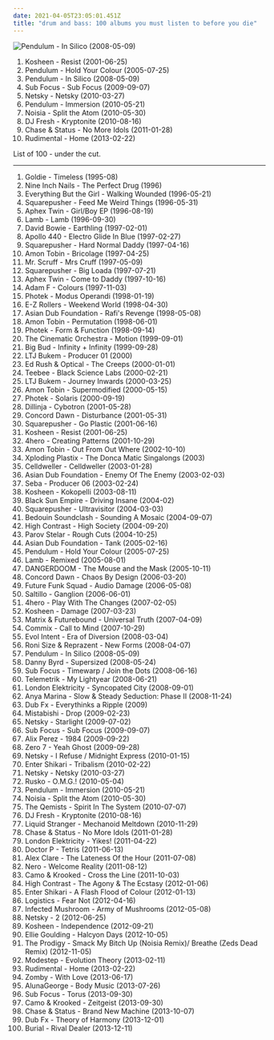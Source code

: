 ```yaml
---
date: 2021-04-05T23:05:01.451Z
title: "drum and bass: 100 albums you must listen to before you die"
---
```

![Pendulum - In Silico (2008-05-09)](http://coverartarchive.org/release/5bd2390a-f956-495c-9a29-7a28f2c02e2c/20183295540-500.jpg "Pendulum - In Silico (2008-05-09)")
<ol class="albums">
<li data-cover="https://img.discogs.com/UVRE9KE-Ba7u4VKWfUvi9M4_PDw=/fit-in/600x800/filters:strip_icc():format(jpeg):mode_rgb():quality(90)/discogs-images/R-4377788-1460896455-8546.jpeg.jpg" data-tags="electronic, trip-hop" role="button">Kosheen - Resist (2001-06-25)</li>
<li data-cover="http://coverartarchive.org/release/c3a51884-29cf-4d8a-905d-00f44ab120e4/12286804843-500.jpg" data-tags="drum and bass" role="button">Pendulum - Hold Your Colour (2005-07-25)</li>
<li data-cover="http://coverartarchive.org/release/5bd2390a-f956-495c-9a29-7a28f2c02e2c/20183295540-500.jpg" data-tags="drum and bass" role="button">Pendulum - In Silico (2008-05-09)</li>
<li data-cover="http://coverartarchive.org/release/1a19f098-db74-4766-83e8-8c5b50e09b8f/28954779358-500.jpg" data-tags="drum and bass" role="button">Sub Focus - Sub Focus (2009-09-07)</li>
<li data-cover="https://via.placeholder.com/450" data-tags="drum and bass" role="button">Netsky - Netsky (2010-03-27)</li>
<li data-cover="http://coverartarchive.org/release/c87c4638-53b0-4bd4-9600-120a819b652f/23249753032-500.jpg" data-tags="drum and bass" role="button">Pendulum - Immersion (2010-05-21)</li>
<li data-cover="http://coverartarchive.org/release/e82d5c86-9c18-4842-9cc9-8e348ad3df6c/1214392676-500.jpg" data-tags="drum and bass, dubstep" role="button">Noisia - Split the Atom (2010-05-30)</li>
<li data-cover="http://coverartarchive.org/release/9620c8cd-3858-4d62-9245-a7083601cfcd/20420006931-500.jpg" data-tags="drum and bass, dubstep" role="button">DJ Fresh - Kryptonite (2010-08-16)</li>
<li data-cover="https://img.discogs.com/sVNmw-zFlPY39DEorIjqZUTJpDY=/fit-in/500x297/filters:strip_icc():format(jpeg):mode_rgb():quality(90)/discogs-images/R-2713155-1297691471.jpeg.jpg" data-tags="drum and bass" role="button">Chase & Status - No More Idols (2011-01-28)</li>
<li data-cover="http://coverartarchive.org/release/ec6d908f-cf79-4225-a20f-7796ad248661/8830440426-500.jpg" data-tags="drum and bass" role="button">Rudimental - Home (2013-02-22)</li>
</ol>
List of 100 - under the cut.
<!-- more -->

_________________

<ol class="albums">
<li data-cover="http://coverartarchive.org/release/d7b14a96-778a-4d67-b561-567d92bd4720/9743055384-500.jpg" data-tags="drum and bass" role="button">
Goldie - Timeless (1995-08)
</li>
<li data-cover="http://coverartarchive.org/release/3f2839ae-170e-4351-9847-446ca5ce73d6/13453155769-500.jpg" data-tags="industrial, industrial rock" role="button">
Nine Inch Nails - The Perfect Drug (1996)
</li>
<li data-cover="http://coverartarchive.org/release/2bb1f14a-893d-3392-839e-79838118213c/6557357686-500.jpg" data-tags="trip-hop, electronic, 90s" role="button">
Everything But the Girl - Walking Wounded (1996-05-21)
</li>
<li data-cover="http://coverartarchive.org/release/cd19ec3d-5080-4c56-ad59-1e230d7425f4/2660189297-500.jpg" data-tags="electronic, idm" role="button">
Squarepusher - Feed Me Weird Things (1996-05-31)
</li>
<li data-cover="http://coverartarchive.org/release/8fb085c9-b72e-327d-a584-dbb4b090bf29/4667010710-500.jpg" data-tags="electronica" role="button">
Aphex Twin - Girl/Boy EP (1996-08-19)
</li>
<li data-cover="http://coverartarchive.org/release/4172b52f-6e74-4182-a101-7eac30f3bf55/2542250052-500.jpg" data-tags="trip-hop" role="button">
Lamb - Lamb (1996-09-30)
</li>
<li data-cover="http://coverartarchive.org/release/d0bf2459-477c-309d-b597-9130106f4a02/28915832286-500.jpg" data-tags="90s" role="button">
David Bowie - Earthling (1997-02-01)
</li>
<li data-cover="http://coverartarchive.org/release/6da3c2e5-cfe5-458f-a202-8d4dc6473981/13803321396-500.jpg" data-tags="electronic" role="button">
Apollo 440 - Electro Glide In Blue (1997-02-27)
</li>
<li data-cover="http://coverartarchive.org/release/4b7f3557-4cdb-4196-9da2-1326f83f38d2/2572665131-500.jpg" data-tags="idm, electronic" role="button">
Squarepusher - Hard Normal Daddy (1997-04-16)
</li>
<li data-cover="http://coverartarchive.org/release/a40f6fe9-aa33-45e6-a488-f49b50294c58/28455858121-500.jpg" data-tags="electronic" role="button">
Amon Tobin - Bricolage (1997-04-25)
</li>
<li data-cover="https://img.discogs.com/u01-luQ3RhnimxSYhmGlagvvG-U=/fit-in/600x600/filters:strip_icc():format(jpeg):mode_rgb():quality(90)/discogs-images/R-1544907-1227373545.jpeg.jpg" data-tags="chillout, electronic, electronica, trip-hop, downtempo" role="button">
Mr. Scruff - Mrs Cruff (1997-05-09)
</li>
<li data-cover="http://coverartarchive.org/release/11939557-adb6-4f5c-8f80-9b1822b466a7/2572633079-500.jpg" data-tags="idm, electronic" role="button">
Squarepusher - Big Loada (1997-07-21)
</li>
<li data-cover="http://coverartarchive.org/release/32ad4a8c-cd44-3637-ac39-3479d7be8fb2/19702223299-500.jpg" data-tags="electronic, idm" role="button">
Aphex Twin - Come to Daddy (1997-10-16)
</li>
<li data-cover="http://coverartarchive.org/release/44748048-cd7f-42c4-9609-f51ae62a0b4d/5727886764-500.jpg" data-tags="drum and bass" role="button">
Adam F - Colours (1997-11-03)
</li>
<li data-cover="https://via.placeholder.com/450" data-tags="drum and bass" role="button">
Photek - Modus Operandi (1998-01-19)
</li>
<li data-cover="https://img.discogs.com/r0MAYDoaan_hffzZ76tmNjZ_ZKU=/fit-in/600x618/filters:strip_icc():format(jpeg):mode_rgb():quality(90)/discogs-images/R-6171991-1413022424-8603.jpeg.jpg" data-tags="drum and bass, ez rollers, jazzstep" role="button">
E-Z Rollers - Weekend World (1998-04-30)
</li>
<li data-cover="http://coverartarchive.org/release/70eabfa6-e06a-4dbb-8e51-c84fc6e77dae/15081827680-500.jpg" data-tags="electronic" role="button">
Asian Dub Foundation - Rafi's Revenge (1998-05-08)
</li>
<li data-cover="http://coverartarchive.org/release/dce876a0-9d4f-4dbe-9426-f2f7b23927cb/9517798134-500.jpg" data-tags="electronic, ninja tune" role="button">
Amon Tobin - Permutation (1998-06-01)
</li>
<li data-cover="http://coverartarchive.org/release/a92579e5-be21-39ad-a9b1-91145b095a1b/6777440080-500.jpg" data-tags="drum and bass" role="button">
Photek - Form & Function (1998-09-14)
</li>
<li data-cover="http://coverartarchive.org/release/a93421ab-50ba-3511-b0c4-1c2f1888cbd6/23414863063-500.jpg" data-tags="jazz, ninja tune, downtempo" role="button">
The Cinematic Orchestra - Motion (1999-09-01)
</li>
<li data-cover="http://coverartarchive.org/release/70429e84-afed-4574-af81-58a1664230e0/24371104586-500.jpg" data-tags="drum and bass" role="button">
Big Bud - Infinity + Infinity (1999-09-28)
</li>
<li data-cover="http://coverartarchive.org/release/6f29b8de-e444-40f5-b5ac-fce6e0c64c54/3798901070-500.jpg" data-tags="drum and bass" role="button">
LTJ Bukem - Producer 01 (2000)
</li>
<li data-cover="http://coverartarchive.org/release/7f72e2e8-1281-42f9-ac1b-2fff3289f385/4717913709-500.jpg" data-tags="drum and bass" role="button">
Ed Rush & Optical - The Creeps (2000-01-01)
</li>
<li data-cover="http://coverartarchive.org/release/912d3b86-6650-4fc4-bef5-4a602267a09a/24352625273-500.jpg" data-tags="drum and bass" role="button">
Teebee - Black Science Labs (2000-02-21)
</li>
<li data-cover="http://coverartarchive.org/release/9f06bab4-9d6a-4e6b-a9ef-d40d4f708602/3516537096-500.jpg" data-tags="downtempo, drum and bass, dnb, drum n bass, drum'n'bass" role="button">
LTJ Bukem - Journey Inwards (2000-03-25)
</li>
<li data-cover="http://coverartarchive.org/release/a7fef0ff-821a-4e9b-badc-adf2f3c08da1/6094822103-500.jpg" data-tags="electronic" role="button">
Amon Tobin - Supermodified (2000-05-15)
</li>
<li data-cover="http://coverartarchive.org/release/55dcce25-e3ee-49d3-9cba-7089783be547/8524138622-500.jpg" data-tags="electronic, drum and bass, techno" role="button">
Photek - Solaris (2000-09-19)
</li>
<li data-cover="http://coverartarchive.org/release/9904a2d2-457b-4b8d-90a0-d3c27084cb24/6177755320-500.jpg" data-tags="drum and bass" role="button">
Dillinja - Cybotron (2001-05-28)
</li>
<li data-cover="http://coverartarchive.org/release/51539244-3f8f-4aaa-93ef-210a78a12610/8588410239-500.jpg" data-tags="drum and bass" role="button">
Concord Dawn - Disturbance (2001-05-31)
</li>
<li data-cover="https://img.discogs.com/q2teco5hFCWgxsqk56N0Y125IO8=/fit-in/600x600/filters:strip_icc():format(jpeg):mode_rgb():quality(90)/discogs-images/R-2795994-1324487352.jpeg.jpg" data-tags="idm" role="button">
Squarepusher - Go Plastic (2001-06-16)
</li>
<li data-cover="https://img.discogs.com/UVRE9KE-Ba7u4VKWfUvi9M4_PDw=/fit-in/600x800/filters:strip_icc():format(jpeg):mode_rgb():quality(90)/discogs-images/R-4377788-1460896455-8546.jpeg.jpg" data-tags="electronic, trip-hop" role="button">
Kosheen - Resist (2001-06-25)
</li>
<li data-cover="https://img.discogs.com/ESH95y9DycaT4SOOXXLezrWm8Lw=/fit-in/350x350/filters:strip_icc():format(jpeg):mode_rgb():quality(90)/discogs-images/R-5927152-1406535632-6416.jpeg.jpg" data-tags="uutta jazzia, acid lounge, serve chilled, city lounge, my-love, jazz-trip, alternative lounge, groove lounge, electronic lounge jazz, lounge electronic, lounge uptempo, tropcool, chillounge1, chill chill, jazzy vibes, lounge at home tres, epic lounge, drum and bass, jazzy flavoured, acoustic groove, chillout downtempo, lounge-tech, smoothly sexy sounding, ouahhhhh, lounge vibe, lounge at home two, chillair, 1st vine, 1st vine acid, chilllounge1, nu jazz vibe, nu-jazz vibe, nujazz vibe, uuta jazzia, uutta jazziz, smooth lounge, downtempo influences, lounge downtempo, genre: downtempo, lounge chill, my lounge room, sweet downtempo, awesome downtempo, genre:downtempo, sexy sounding, acid jazz vibe" role="button">
4hero - Creating Patterns (2001-10-29)
</li>
<li data-cover="http://coverartarchive.org/release/e2840251-375a-3e3a-8c06-6714d1edb41b/8189295779-500.jpg" data-tags="electronic" role="button">
Amon Tobin - Out From Out Where (2002-10-10)
</li>
<li data-cover="http://coverartarchive.org/release/69230c58-6618-4b7e-871e-153fd1a39acb/6082658600-500.jpg" data-tags="acid jazz, electronic" role="button">
Xploding Plastix - The Donca Matic Singalongs (2003)
</li>
<li data-cover="http://coverartarchive.org/release/ef4485c0-a652-4fd5-903f-b5ba6e299361/6596488540-500.jpg" data-tags="industrial, industrial metal" role="button">
Celldweller - Celldweller (2003-01-28)
</li>
<li data-cover="http://coverartarchive.org/release/1c51d061-6a91-438f-925d-35e499d23a49/17933370289-500.jpg" data-tags="electronic, dub" role="button">
Asian Dub Foundation - Enemy Of The Enemy (2003-02-03)
</li>
<li data-cover="http://coverartarchive.org/release/9ac17266-d341-4ea8-a17b-e3846dafa4a6/22951670337-500.jpg" data-tags="atmospheric, drum and bass, atmospheric drum and bass" role="button">
Seba - Producer 06 (2003-02-24)
</li>
<li data-cover="http://coverartarchive.org/release/0b41ec2e-083a-3b56-ac79-88ecce303214/14359156369-500.jpg" data-tags="electronic, trip-hop" role="button">
Kosheen - Kokopelli (2003-08-11)
</li>
<li data-cover="http://coverartarchive.org/release/03c2c856-23f1-4d33-9170-00bd5e3e926a/8005863871-500.jpg" data-tags="drum and bass" role="button">
Black Sun Empire - Driving Insane (2004-02)
</li>
<li data-cover="http://coverartarchive.org/release/426f0e00-b541-461d-9747-9d861ed75141/6923514210-500.jpg" data-tags="idm" role="button">
Squarepusher - Ultravisitor (2004-03-03)
</li>
<li data-cover="https://via.placeholder.com/450" data-tags="dub, reggae" role="button">
Bedouin Soundclash - Sounding A Mosaic (2004-09-07)
</li>
<li data-cover="https://img.discogs.com/cfc9e7fd50d7c9c08931869b95f6849a01d0635d/images/spacer.gif" data-tags="drum and bass" role="button">
High Contrast - High Society (2004-09-20)
</li>
<li data-cover="http://coverartarchive.org/release/79ab0d1e-e46e-4aa0-abba-cc5f8d8368c7/25052882503-500.jpg" data-tags="nu jazz, downtempo, electronic" role="button">
Parov Stelar - Rough Cuts (2004-10-25)
</li>
<li data-cover="http://coverartarchive.org/release/761a55cd-0505-4874-9fdc-bb711e8643c8/6755037078-500.jpg" data-tags="electronic, dub, drum and bass" role="button">
Asian Dub Foundation - Tank (2005-02-16)
</li>
<li data-cover="http://coverartarchive.org/release/c3a51884-29cf-4d8a-905d-00f44ab120e4/12286804843-500.jpg" data-tags="drum and bass" role="button">
Pendulum - Hold Your Colour (2005-07-25)
</li>
<li data-cover="http://coverartarchive.org/release/b7e47949-79cc-46e1-9daf-60e7851dc02e/2722771688-500.jpg" data-tags="drum and bass" role="button">
Lamb - Remixed (2005-08-01)
</li>
<li data-cover="http://coverartarchive.org/release/de92f6d3-8d9a-3152-abdf-f6e723c3d1ac/16839853239-500.jpg" data-tags="hip-hop" role="button">
DANGERDOOM - The Mouse and the Mask (2005-10-11)
</li>
<li data-cover="http://coverartarchive.org/release/286bdf9d-1ac2-42d8-81df-fca1294d872d/8093323416-500.jpg" data-tags="drum and bass" role="button">
Concord Dawn - Chaos By Design (2006-03-20)
</li>
<li data-cover="http://coverartarchive.org/release/a292d675-5e37-491c-8e76-15f8c1f0570b/9853899226-500.jpg" data-tags="british, drum and bass, breakbeat" role="button">
Future Funk Squad - Audio Damage (2006-05-08)
</li>
<li data-cover="https://img.discogs.com/YKBuZi5tKmnnPPk83hQMeRvvsis=/fit-in/600x600/filters:strip_icc():format(jpeg):mode_rgb():quality(90)/discogs-images/R-654304-1170195233.jpeg.jpg" data-tags="trip-hop, downtempo" role="button">
Saltillo - Ganglion (2006-06-01)
</li>
<li data-cover="https://via.placeholder.com/450" data-tags="uutta jazzia, acid lounge, city lounge, jazz-trip, alternative lounge, lounge chill, electronic lounge jazz, lounge electronic, lounge uptempo, chillounge1, chill chill, jazzy vibes, lounge at home tres, chillair, epic lounge, jazzy flavoured, my-love, acoustic groove, lounge downtempo, lounge-tech, groove lounge, ouahhhhh, lounge vibe, lounge at home two, 1st vine, 1st vine acid, chilllounge1, nu jazz vibe, nu-jazz vibe, nujazz vibe, uuta jazzia, uutta jazziz, serve chilled, tropcool, acid jazz vibe, nu jazz, chillout downtempo, my lounge room, awesome downtempo" role="button">
4hero - Play With The Changes (2007-02-05)
</li>
<li data-cover="https://img.discogs.com/GputH6lDFPjb23FDsCe_IJvgUGI=/fit-in/500x500/filters:strip_icc():format(jpeg):mode_rgb():quality(90)/discogs-images/R-5272086-1389257474-6602.jpeg.jpg" data-tags="trip-hop" role="button">
Kosheen - Damage (2007-03-23)
</li>
<li data-cover="http://coverartarchive.org/release/7cb27823-5bae-4fbe-8464-f78e7f585a78/4924168225-500.jpg" data-tags="drum and bass" role="button">
Matrix & Futurebound - Universal Truth (2007-04-09)
</li>
<li data-cover="http://coverartarchive.org/release/013d0da8-2cd5-443a-a092-7c3854e00a8f/12824102929-500.jpg" data-tags="drum and bass" role="button">
Commix - Call to Mind (2007-10-29)
</li>
<li data-cover="http://coverartarchive.org/release/b396dbac-1535-4b00-b89c-528d18b1053a/17986286312-500.jpg" data-tags="idm, drum and bass, darkstep" role="button">
Evol Intent - Era of Diversion (2008-03-04)
</li>
<li data-cover="http://coverartarchive.org/release/d56ee13d-4732-40ed-80c8-97a165de7a47/8619097892-500.jpg" data-tags="drum and bass" role="button">
Roni Size & Reprazent - New Forms (2008-04-07)
</li>
<li data-cover="http://coverartarchive.org/release/5bd2390a-f956-495c-9a29-7a28f2c02e2c/20183295540-500.jpg" data-tags="drum and bass" role="button">
Pendulum - In Silico (2008-05-09)
</li>
<li data-cover="http://coverartarchive.org/release/1a95373f-bfcd-3660-a175-452cd79651b1/8093714060-500.jpg" data-tags="drum and bass, drum n bass, jungle, drum & bass" role="button">
Danny Byrd - Supersized (2008-05-24)
</li>
<li data-cover="https://img.discogs.com/2jBBShhrav6Y75md5PjanQUnvWE=/fit-in/600x600/filters:strip_icc():format(jpeg):mode_rgb():quality(90)/discogs-images/R-7012150-1431643375-5867.png.jpg" data-tags="drum and bass" role="button">
Sub Focus - Timewarp / Join the Dots (2008-06-16)
</li>
<li data-cover="http://coverartarchive.org/release/5e30e823-fb1d-49c8-8a06-671363582716/11057205298-500.jpg" data-tags="drum and bass" role="button">
Telemetrik - My Lightyear (2008-06-21)
</li>
<li data-cover="http://coverartarchive.org/release/5bf72d24-7ae4-45a0-82df-213485d6a68c/5504084776-500.jpg" data-tags="drum and bass, liquid funk" role="button">
London Elektricity - Syncopated City (2008-09-01)
</li>
<li data-cover="https://img.discogs.com/1yUYXbMd-1P7YRiS710HOsetOTw=/fit-in/600x567/filters:strip_icc():format(jpeg):mode_rgb():quality(90)/discogs-images/R-2159048-1267195191.jpeg.jpg" data-tags="nu jazz, chillout, electropop, indie, jazz, pop, chill, rock, instrumental, alternative, alternative rock, folk, indie pop, indie rock, female vocalists, downtempo, dub, singer-songwriter, acoustic, fusion, world, post-punk, soft rock, funk, jazz-funk, blues, house, indietronica, lounge, drum and bass, dream pop, american, funky, mellow, nu-jazz, smooth, folktronica, rnb, groovy, female vocalist, rhythm and blues, greys anatomy, neo soul, neo-soul, jazzy hip hop, nu-bluz, nu-bluz funky grooves in the e-lounge, electronic-folk, bay area best, groovelife advocate" role="button">
Anya Marina - Slow & Steady Seduction: Phase II (2008-11-24)
</li>
<li data-cover="http://coverartarchive.org/release/744ae359-3156-4b4a-b0ac-38c3e160b64c/1242688139-500.jpg" data-tags="beatbox, reggae, dub, dubstep" role="button">
Dub Fx - Everythinks a Ripple (2009)
</li>
<li data-cover="http://coverartarchive.org/release/aa1c5fc1-cc8b-4f19-9c8e-fa47d97d77d5/17754393267-500.jpg" data-tags="dubstep, drum and bass" role="button">
Mistabishi - Drop (2009-02-23)
</li>
<li data-cover="http://coverartarchive.org/release/2eee466e-e3ef-4980-9b49-16a95a46cb53/12660797169-500.jpg" data-tags="drum and bass, drum n bass" role="button">
Netsky - Starlight (2009-07-02)
</li>
<li data-cover="http://coverartarchive.org/release/1a19f098-db74-4766-83e8-8c5b50e09b8f/28954779358-500.jpg" data-tags="drum and bass" role="button">
Sub Focus - Sub Focus (2009-09-07)
</li>
<li data-cover="http://coverartarchive.org/release/6d044f18-a701-432b-81c4-d6abcee197d4/14307903674-500.jpg" data-tags="drum and bass" role="button">
Alix Perez - 1984 (2009-09-22)
</li>
<li data-cover="http://coverartarchive.org/release/9a509a88-2d08-39a8-a6b6-aec83ead870b/17390032491-500.jpg" data-tags="experimental, idm, drum and bass" role="button">
Zero 7 - Yeah Ghost (2009-09-28)
</li>
<li data-cover="https://img.discogs.com/5e45c51c5c869e467a52ab0599abd7e3fb2eed30/images/spacer.gif" data-tags="drum and bass, drum n bass" role="button">
Netsky - I Refuse / Midnight Express (2010-01-15)
</li>
<li data-cover="http://coverartarchive.org/release/95da9d74-569f-4406-8bc4-7bf2bcbe69b6/20733482972-500.jpg" data-tags="post-hardcore" role="button">
Enter Shikari - Tribalism (2010-02-22)
</li>
<li data-cover="https://via.placeholder.com/450" data-tags="drum and bass" role="button">
Netsky - Netsky (2010-03-27)
</li>
<li data-cover="http://coverartarchive.org/release/c0254828-029b-4006-8a14-8464b09cbc40/14987408388-500.jpg" data-tags="dubstep" role="button">
Rusko - O.M.G.! (2010-05-04)
</li>
<li data-cover="http://coverartarchive.org/release/c87c4638-53b0-4bd4-9600-120a819b652f/23249753032-500.jpg" data-tags="drum and bass" role="button">
Pendulum - Immersion (2010-05-21)
</li>
<li data-cover="http://coverartarchive.org/release/e82d5c86-9c18-4842-9cc9-8e348ad3df6c/1214392676-500.jpg" data-tags="drum and bass, dubstep" role="button">
Noisia - Split the Atom (2010-05-30)
</li>
<li data-cover="http://coverartarchive.org/release/efaa53a7-4c07-4441-80b1-06f402ec5f7d/3566590122-500.jpg" data-tags="drum and bass" role="button">
The Qemists - Spirit In The System (2010-07-07)
</li>
<li data-cover="http://coverartarchive.org/release/9620c8cd-3858-4d62-9245-a7083601cfcd/20420006931-500.jpg" data-tags="drum and bass, dubstep" role="button">
DJ Fresh - Kryptonite (2010-08-16)
</li>
<li data-cover="http://coverartarchive.org/release/ba26f16f-9a6a-4c53-94f3-251902072c8e/15290215878-500.jpg" data-tags="dubstep, drum and bass" role="button">
Liquid Stranger - Mechanoid Meltdown (2010-11-29)
</li>
<li data-cover="https://img.discogs.com/sVNmw-zFlPY39DEorIjqZUTJpDY=/fit-in/500x297/filters:strip_icc():format(jpeg):mode_rgb():quality(90)/discogs-images/R-2713155-1297691471.jpeg.jpg" data-tags="drum and bass" role="button">
Chase & Status - No More Idols (2011-01-28)
</li>
<li data-cover="http://coverartarchive.org/release/189afa95-cb9d-43fc-987c-d238776f22db/7301851311-500.jpg" data-tags="liquid funk, drum and bass, drum n bass" role="button">
London Elektricity - Yikes! (2011-04-22)
</li>
<li data-cover="https://img.discogs.com/y4XBgnPfRyJUXneW93sfjJwJt44=/fit-in/600x600/filters:strip_icc():format(jpeg):mode_rgb():quality(90)/discogs-images/R-3354632-1336033311.jpeg.jpg" data-tags="electronic, dubstep, drum and bass, breakbeat, tetris" role="button">
Doctor P - Tetris (2011-06-13)
</li>
<li data-cover="http://coverartarchive.org/release/39df3094-f91b-4c4b-aa96-b1523db67172/3904999236-500.jpg" data-tags="dubstep, soul, 10s" role="button">
Alex Clare - The Lateness Of the Hour (2011-07-08)
</li>
<li data-cover="http://coverartarchive.org/release/7f49326e-aceb-4fc6-a1ec-671a0ef14eac/6441724282-500.jpg" data-tags="dubstep" role="button">
Nero - Welcome Reality (2011-08-12)
</li>
<li data-cover="https://img.discogs.com/1vmLWlVvT2kY2hwNUnQlbG1tUHI=/fit-in/600x600/filters:strip_icc():format(jpeg):mode_rgb():quality(90)/discogs-images/R-3137310-1322328266.jpeg.jpg" data-tags="dubstep, drum and bass, electronic, neurofunk" role="button">
Camo & Krooked - Cross the Line (2011-10-03)
</li>
<li data-cover="https://img.discogs.com/miVVKtOXYjaY8CRc0_6yejrPwcY=/fit-in/600x600/filters:strip_icc():format(jpeg):mode_rgb():quality(90)/discogs-images/R-9796918-1486671800-4622.jpeg.jpg" data-tags="dubstep, drum and bass" role="button">
High Contrast - The Agony & The Ecstasy (2012-01-06)
</li>
<li data-cover="https://img.discogs.com/rbBMP4M9Grh7ch-qedABfsJJZgU=/fit-in/600x500/filters:strip_icc():format(jpeg):mode_rgb():quality(90)/discogs-images/R-3365410-1329385926.jpeg.jpg" data-tags="post-hardcore, trancecore, dubstep" role="button">
Enter Shikari - A Flash Flood of Colour (2012-01-13)
</li>
<li data-cover="http://coverartarchive.org/release/cc77fd5f-d3e2-4aad-a362-cd1fb22eedc5/15872136315-500.jpg" data-tags="drum and bass" role="button">
Logistics - Fear Not (2012-04-16)
</li>
<li data-cover="http://coverartarchive.org/release/24187665-87de-40eb-82db-ad38b6ca1566/1078624918-500.jpg" data-tags="electronic, dubstep, electro" role="button">
Infected Mushroom - Army of Mushrooms (2012-05-08)
</li>
<li data-cover="http://coverartarchive.org/release/dec7cf1f-8604-4bc4-adda-da4a7f7e8d5a/4394365159-500.jpg" data-tags="drum and bass, liquid funk" role="button">
Netsky - 2 (2012-06-25)
</li>
<li data-cover="http://coverartarchive.org/release/fd1faa20-3446-49ac-b157-9b7db785ee2f/23101941298-500.jpg" data-tags="electronic, trip-hop, drum and bass, female vocal, need to listen, favorite albums 2012" role="button">
Kosheen - Independence (2012-09-21)
</li>
<li data-cover="http://coverartarchive.org/release/98215ea8-f57d-49f6-8a77-cad6957b1181/7519909230-500.jpg" data-tags="electronic, synthpop, pop" role="button">
Ellie Goulding - Halcyon Days (2012-10-05)
</li>
<li data-cover="http://coverartarchive.org/release/bbc2d65a-6221-4095-87e6-4532aa916134/28869505470-500.jpg" data-tags="dubstep, drum and bass" role="button">
The Prodigy - Smack My Bitch Up (Noisia Remix)/ Breathe (Zeds Dead Remix) (2012-11-05)
</li>
<li data-cover="http://coverartarchive.org/release/87e1d9bd-a13b-4ff3-9964-cfd4e5ae2ffe/6892823160-500.jpg" data-tags="dubstep" role="button">
Modestep - Evolution Theory (2013-02-11)
</li>
<li data-cover="http://coverartarchive.org/release/ec6d908f-cf79-4225-a20f-7796ad248661/8830440426-500.jpg" data-tags="drum and bass" role="button">
Rudimental - Home (2013-02-22)
</li>
<li data-cover="http://coverartarchive.org/release/72c27a03-f44c-481f-b789-ecc1405adfcc/23163003410-500.jpg" data-tags="4ad, 10s, uk bass" role="button">
Zomby - With Love (2013-06-17)
</li>
<li data-cover="http://coverartarchive.org/release/3473d4a9-a56e-4a31-a6a0-852eab8cd533/5102500960-500.jpg" data-tags="electronic, pop, synthpop, rnb" role="button">
AlunaGeorge - Body Music (2013-07-26)
</li>
<li data-cover="http://coverartarchive.org/release/92bfdde9-ae72-4eae-a0bf-a8b1642f90fc/5327695217-500.jpg" data-tags="drum and bass" role="button">
Sub Focus - Torus (2013-09-30)
</li>
<li data-cover="http://coverartarchive.org/release/b1dbf37e-68fc-4056-b545-d3c6c61baa0a/6218481147-500.jpg" data-tags="drum and bass" role="button">
Camo & Krooked - Zeitgeist (2013-09-30)
</li>
<li data-cover="http://coverartarchive.org/release/98a0a28a-e8c0-438b-b3d3-a52fc99f5051/7586218376-500.jpg" data-tags="trip-hop, drum and bass, new, trap, drum and base, uk garage, machine, moombahton, brand" role="button">
Chase & Status - Brand New Machine (2013-10-07)
</li>
<li data-cover="http://coverartarchive.org/release/5c6efe3a-5799-4845-aed6-4b1ae06658c2/6224713786-500.jpg" data-tags="hip hop, grime, dubstep, drum and bass, uk bass, dub fx, dubfx, pledge, s: drum and bass" role="button">
Dub Fx - Theory of Harmony (2013-12-01)
</li>
<li data-cover="http://coverartarchive.org/release/09ac1d17-26d5-43b5-88a5-17d0edbad9d5/5922924284-500.jpg" data-tags="future garage" role="button">
Burial - Rival Dealer (2013-12-11)
</li>
</ol>